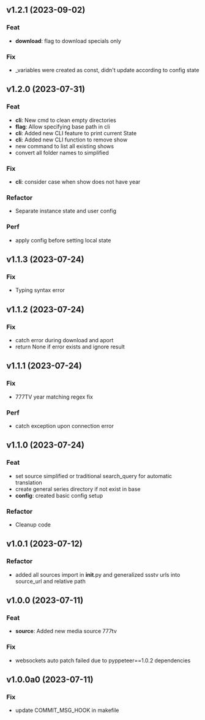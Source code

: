 ## v1.2.1 (2023-09-02)

### Feat

- **download**: flag to download specials only

### Fix

- _variables were created as const, didn't update according to config state

## v1.2.0 (2023-07-31)

### Feat

- **cli**: New cmd to clean empty directories
- **flag**: Allow specifying base path in cli
- **cli**: Added new CLI feature to print current State
- **cli**: Added new CLI function to remove show
- new command to list all existing shows
- convert all folder names to simplified

### Fix

- **cli**: consider case when show does not have year

### Refactor

- Separate instance state and user config

### Perf

- apply config before setting local state

## v1.1.3 (2023-07-24)

### Fix

- Typing syntax error

## v1.1.2 (2023-07-24)

### Fix

- catch error during download and aport
- return None if error exists and ignore result

## v1.1.1 (2023-07-24)

### Fix

- 777TV year matching regex fix

### Perf

- catch exception upon connection error

## v1.1.0 (2023-07-24)

### Feat

- set source simplified or traditional search_query for automatic translation
- create general series directory if not exist in base
- **config**: created basic config setup

### Refactor

- Cleanup code

## v1.0.1 (2023-07-12)

### Refactor

- added all sources import in __init__.py and generalized ssstv urls into source_url and relative path

## v1.0.0 (2023-07-11)

### Feat

- **source**: Added new media source 777tv

### Fix

- websockets auto patch failed due to pyppeteer==1.0.2 dependencies

## v1.0.0a0 (2023-07-11)

### Fix

- update COMMIT_MSG_HOOK in makefile

